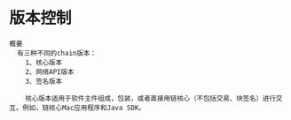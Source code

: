 # 版本控制

    概要
      有三种不同的chain版本：
        1、核心版本
        2、网络API版本
        3、签名版本
        
        核心版本适用于软件主件组成，包装，或者直接用链核心（不包括交易、块签名）进行交互。例如，链核心Mac应用程序和Java SDK。